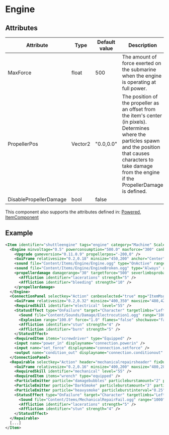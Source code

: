 # Engine


## Attributes

| Attribute              | Type    | Default value | Description                                                                                                                                                                                                                   |
|------------------------|---------|---------------|-------------------------------------------------------------------------------------------------------------------------------------------------------------------------------------------------------------------------------|
| MaxForce               | float   | 500           | The amount of force exerted on the submarine when the engine is operating at full power.                                                                                                                                      |
| PropellerPos           | Vector2 | "0.0,0.0"     | The position of the propeller as an offset from the item's center (in pixels). Determines where the particles spawn and the position that causes characters to take damage from the engine if the PropellerDamage is defined. |
| DisablePropellerDamage | bool    | false         |                                                                                                                                                                                                                               |

This component also supports the attributes defined in: [Powered](Powered.md), [ItemComponent](ItemComponent.md)


## Example
```xml
<Item identifier="shuttleengine" tags="engine" category="Machine" Scale="0.5" damagedbyexplosions="true" explosiondamagemultiplier="0.2">
  <Engine minvoltage="0.5" powerconsumption="500.0" maxforce="300" canbeselected="true" propellerpos="-200,0" msg="ItemMsgInteractSelect">
    <Upgrade gameversion="0.11.0.9" propellerpos="-200,0" />
    <GuiFrame relativesize="0.2,0.18" minsize="450,200" anchor="Center" style="ItemUI" />
    <sound file="Content/Items/Engine/Engine.ogg" type="OnActive" range="3000.0" volumeproperty="CurrentVolume" loop="true" />
    <sound file="Content/Items/Engine/EngineBroken.ogg" type="Always" range="6000.0" volumeproperty="CurrentBrokenVolume" loop="true" />
    <propellerdamage damagerange="30" targetforce="500" severlimbsprobability="1.0">
      <Affliction identifier="lacerations" strength="5" />
      <Affliction identifier="bleeding" strength="10" />
    </propellerdamage>
  </Engine>
  <ConnectionPanel selectkey="Action" canbeselected="true" msg="ItemMsgRewireScrewdriver" hudpriority="10">
    <GuiFrame relativesize="0.2,0.32" minsize="400,350" maxsize="480,420" anchor="Center" style="ConnectionPanel" />
    <RequiredSkill identifier="electrical" level="55" />
    <StatusEffect type="OnFailure" target="Character" targetlimbs="LeftHand,RightHand" AllowWhenBroken="true">
      <Sound file="Content/Sounds/Damage/Electrocution1.ogg" range="1000" />
      <Explosion range="100.0" force="1.0" flames="false" shockwave="false" sparks="true" underwaterbubble="false" />
      <Affliction identifier="stun" strength="4" />
      <Affliction identifier="burn" strength="5" />
    </StatusEffect>
    <RequiredItem items="screwdriver" type="Equipped" />
    <input name="power_in" displayname="connection.powerin" />
    <input name="set_force" displayname="connection.setforce" />
    <output name="condition_out" displayname="connection.conditionout" />
  </ConnectionPanel>
  <Repairable selectkey="Action" header="mechanicalrepairsheader" fixDurationHighSkill="5" fixDurationLowSkill="25" msg="ItemMsgRepairWrench" hudpriority="10">
    <GuiFrame relativesize="0.2,0.16" minsize="400,200" maxsize="480,280" anchor="Center" relativeoffset="0.0,0.27" style="ItemUI" />
    <RequiredSkill identifier="mechanical" level="55" />
    <RequiredItem items="wrench" type="equipped" />
    <ParticleEmitter particle="damagebubbles" particleburstamount="2" particleburstinterval="2.0" particlespersecond="2" scalemin="0.5" scalemax="1.5" anglemin="0" anglemax="359" velocitymin="-10" velocitymax="10" mincondition="0.0" maxcondition="50.0" />
    <ParticleEmitter particle="DarkSmoke" particleburstamount="3" particleburstinterval="0.5" particlespersecond="8" scalemin="1.8" scalemax="2.5" anglemin="0" anglemax="359" velocitymin="-50" velocitymax="50" mincondition="0.0" maxcondition="50.0" />
    <ParticleEmitter particle="heavysmoke" particleburstinterval="0.25" particlespersecond="2" scalemin="2.5" scalemax="5.0" mincondition="0.0" maxcondition="15.0" />
    <StatusEffect type="OnFailure" target="Character" targetlimbs="LeftHand,RightHand" AllowWhenBroken="true">
      <Sound file="Content/Items/MechanicalRepairFail.ogg" range="1000" />
      <Affliction identifier="lacerations" strength="5" />
      <Affliction identifier="stun" strength="4" />
    </StatusEffect>
  </Repairable>
  [...]
</Item>
```

